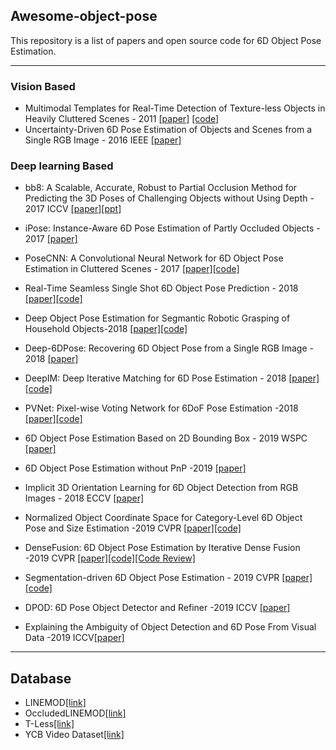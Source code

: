 ## Awesome-object-pose

This repository is a list of papers and open source code for 6D Object Pose Estimation.

---
### Vision Based

  - Multimodal Templates for Real-Time Detection of Texture-less Objects in Heavily Cluttered Scenes - 2011 [[paper]](http://campar.in.tum.de/pub/hinterstoisser2011linemod/hinterstoisser2011linemod.pdf) [[code]](http://campar.in.tum.de/pub/hinterstoisser2011linemod/hinterstoisser2011linemod.pdf)
  - Uncertainty-Driven 6D Pose Estimation of Objects and Scenes from a Single RGB Image - 2016 IEEE [[paper]](http://wwwpub.zih.tu-dresden.de/~cvweb/publications/papers/2016/rgbpose.pdf)
### Deep learning Based

  - bb8: A Scalable, Accurate, Robust to Partial Occlusion Method for Predicting the 3D Poses of Challenging Objects without Using Depth - 2017 ICCV [[paper]](https://arxiv.org/abs/1703.10896)[[ppt]](https://github.com/MyungHaSong/Awesome-object-pose-estimation/blob/master/bb8.pdf)
 - iPose: Instance-Aware 6D Pose Estimation of Partly Occluded Objects - 2017 [[paper]](https://arxiv.org/abs/1712.01924)
 
  - PoseCNN: A Convolutional Neural Network for 6D Object Pose Estimation in Cluttered Scenes - 2017 [[paper]](https://arxiv.org/abs/1711.00199)[[code]](https://github.com/yuxng/PoseCNN)
   
  - Real-Time Seamless Single Shot 6D Object Pose Prediction - 2018 [[paper]](https://arxiv.org/abs/1711.08848)[[code]](https://github.com/Microsoft/singleshotpose)
  
  - Deep Object Pose Estimation for Segmantic Robotic Grasping of Household Objects-2018 [[paper]](https://arxiv.org/abs/1809.10790)[[code]](https://github.com/NVlabs/Deep_Object_Pose)

  - Deep-6DPose: Recovering 6D Object Pose from a Single RGB Image - 2018 [[paper]](https://arxiv.org/abs/1802.10367)
  - DeepIM: Deep Iterative Matching for 6D Pose Estimation - 2018  [[paper]](https://arxiv.org/abs/1804.00175)[[code]](https://github.com/liyi14/mx-DeepIM)
  - PVNet: Pixel-wise Voting Network for 6DoF Pose Estimation -2018 [[paper]](https://arxiv.org/abs/1802.10367)[[code]](https://github.com/zju3dv/pvnet)

  - 6D Object Pose Estimation Based on 2D Bounding Box - 2019 WSPC [[paper]](https://arxiv.org/abs/1901.09366)
  
  - 6D Object Pose Estimation without PnP -2019 [[paper]](https://arxiv.org/abs/1902.01728)
  
  - Implicit 3D Orientation Learning for 6D Object Detection from RGB Images - 2018 ECCV [[paper]](https://arxiv.org/abs/1902.01275)
  
  - Normalized Object Coordinate Space for Category-Level 6D Object Pose and Size Estimation -2019 CVPR [[paper]](https://arxiv.org/abs/1901.02970)[[code]](https://github.com/hughw19/NOCS_CVPR2019)


  
  - DenseFusion: 6D Object Pose Estimation by Iterative Dense Fusion -2019 CVPR [[paper]](https://arxiv.org/abs/1901.04780)[[code]](https://github.com/j96w/DenseFusion)[[Code Review]](https://github.com/MyungHaSong/DenseFusion-Code-Review)
 
  - Segmentation-driven 6D Object Pose Estimation - 2019 CVPR [[paper]](https://arxiv.org/pdf/1812.02541.pdf)[[code]](https://github.com/cvlab-epfl/segmentation-driven-pose)

  - DPOD: 6D Pose Object Detector and Refiner -2019 ICCV [[paper]](https://arxiv.org/pdf/1902.11020.pdf)
  
  - Explaining the Ambiguity of Object Detection and 6D Pose From Visual Data -2019 ICCV[[paper]](https://arxiv.org/abs/1812.00287)
  
  
---
## Database

- LINEMOD[[link]](http://campar.in.tum.de/Main/StefanHinterstoisser)
- OccludedLINEMOD[[link]](https://hci.iwr.uni-heidelberg.de/vislearn/iccv2015-occlusion-challenge/)
- T-Less[[link]](http://cmp.felk.cvut.cz/t-less/)
- YCB Video Dataset[[link]](http://www.ycbbenchmarks.com/)
